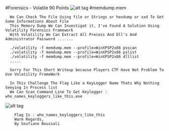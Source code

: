 #Forensics - Volatile 90 Points
![alt tag](https://github.com/MrMugiwara/WriteupsCTF/blob/master/AngstromCTF2016/Volatile90/volatile90.png)
#memdump.mem

      We Can Check The File Using file or Strings or hexdump or xxd To Get Some Informations About File
      This Memory Dump We Can Investigat it, I've Found A Solution Using Volatility Forensics Framework
      With Volatility We Can Extract All Precess And Dll's And Administrator Password .......
      
      ./volatility -f memdump.mem --profile=WinXPSP2x86 psscan
      ./volatility -f memdump.mem --profile=WinXPSP2x86 pslist
      ./volatility -f memdump.mem --profile=WinXPSP2x86 dlllist
      .....
      
      Sorry For This Short Writeup because Players CTF Have Not Problem To Use Volatility FrameWork
      
      In This Challenge The Flag Like a KeyLogger Name Thats Why Nothing Seeying In Process list 
      We Can Scan Command Line To Get Keylogger : who_names_keyloggers_like_this.exe
      
![alt tag](https://github.com/MrMugiwara/WriteupsCTF/blob/master/CTFsecuriNets2016/90FORENSICS.png)
  

        Flag Is : who_names_keyloggers_like_this
        Warm Regards,
        By Soufiane Boussali
